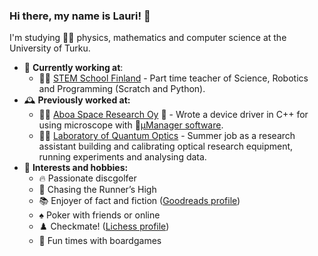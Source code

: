 ### Hi there, my name is Lauri! 👋

I'm studying :student: physics, mathematics and computer science at the University of Turku.

- :briefcase: **Currently working at**: 
  - :man_teacher: <a href="https://www.stemschoolfinland.com/">STEM School Finland</a> - Part time teacher of Science, Robotics and Programming (Scratch and Python).
- :mantelpiece_clock: **Previously worked at:**
  - :man_technologist: <a href="https://asro.fi/">Aboa Space Research Oy</a> :rocket: - Wrote a device driver in C++ for using microscope with :microscope:<a href="https://micro-manager.org/">µManager software</a>.
  - :man_scientist: <a href="https://www.utu.fi/en/university/faculty-of-science/physics-and-astronomy/research"> Laboratory of Quantum Optics</a> - Summer job as a research assistant building and calibrating optical research equipment, running experiments and analysing data.
- :seedling: **Interests and hobbies:**
  - :fire: Passionate discgolfer
  - :runner: Chasing the Runner’s High
  - :books: Enjoyer of fact and fiction (<a href="https://www.goodreads.com/late555">Goodreads profile</a>)
  - :spades: Poker with friends or online
  - :chess_pawn: Checkmate! (<a href="https://lichess.org/@/late555">Lichess profile</a>)
  - :game_die: Fun times with boardgames
<!-- - :mailbox: **How to reach me:** -->
